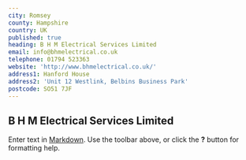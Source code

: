 ```yaml
---
city: Romsey
county: Hampshire
country: UK
published: true
heading: B H M Electrical Services Limited
email: info@bhmelectrical.co.uk
telephone: 01794 523363
website: 'http://www.bhmelectrical.co.uk/'
address1: Hanford House
address2: 'Unit 12 Westlink, Belbins Business Park'
postcode: SO51 7JF
---
```

## B H M Electrical Services Limited

Enter text in [Markdown](http://daringfireball.net/projects/markdown/). Use the toolbar above, or click the **?** button for formatting help.

